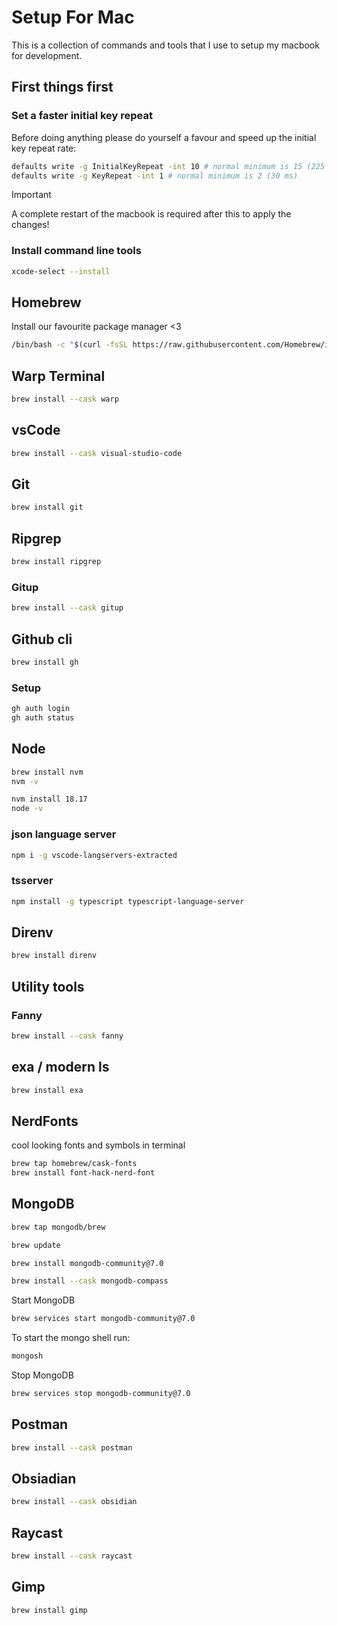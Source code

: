 # Setup For Mac

This is a collection of commands and tools that I use to setup my macbook for development.

## First things first

### Set a faster initial key repeat

Before doing anything please do yourself a favour and speed up the initial key repeat rate:

```sh
defaults write -g InitialKeyRepeat -int 10 # normal minimum is 15 (225 ms)
defaults write -g KeyRepeat -int 1 # normal minimum is 2 (30 ms)
```

> [!IMPORTANT]
> A complete restart of the macbook is required after this to apply the changes!

### Install command line tools

```sh
xcode-select --install
```

## Homebrew

Install our favourite package manager <3

```sh
/bin/bash -c "$(curl -fsSL https://raw.githubusercontent.com/Homebrew/install/HEAD/install.sh)"
```

## Warp Terminal

```sh
brew install --cask warp
```

## vsCode

```sh
brew install --cask visual-studio-code
```

## Git

```sh
brew install git
```

## Ripgrep

```sh
brew install ripgrep
```

### Gitup

```sh
brew install --cask gitup
```

## Github cli

```sh
brew install gh
```

### Setup

```sh
gh auth login
gh auth status
```

## Node

```sh
brew install nvm
nvm -v
```

```sh
nvm install 18.17
node -v
```

### json language server

```sh
npm i -g vscode-langservers-extracted
```

### tsserver

```sh
npm install -g typescript typescript-language-server
```

## Direnv

```sh
brew install direnv
```

## Utility tools

### Fanny

```sh
brew install --cask fanny
```

## exa / modern ls

```sh
brew install exa
```

## NerdFonts

cool looking fonts and symbols in terminal

```sh
brew tap homebrew/cask-fonts
brew install font-hack-nerd-font
```

## MongoDB

```sh
brew tap mongodb/brew
```

```sh
brew update
```

```sh
brew install mongodb-community@7.0
```

```sh
brew install --cask mongodb-compass
```

Start MongoDB

```sh
brew services start mongodb-community@7.0
```

To start the mongo shell run:

```sh
mongosh
```

Stop MongoDB

```sh
brew services stop mongodb-community@7.0
```

## Postman

```sh
brew install --cask postman
```

## Obsiadian

```sh
brew install --cask obsidian
```

## Raycast

```sh
brew install --cask raycast
```

## Gimp

```sh
brew install gimp
```


